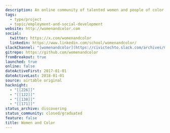```yaml
---
description: An online community of talented women and people of color available for speaking opportunities at tech-related events.
tags:
  - type/project
  - topic/employment-and-social-development
website: http://womenandcolor.com
social:
  twitter: https://x.com/womenandcolor
  linkedin: https://www.linkedin.com/school/womenandcolor/
slackChannel: "[womenandcolor](https://civictechto.slack.com/archives/C66N513RN)"
gitrepo: https://github.com/womenandcolor
fromBreakout: true
launched: true
online: false
dateActiveFirst: 2017-01-01
dateActiveLast: 2018-01-01
source: airtable original
hacknight:
  - "[[226]]"
  - "[[122]]"
  - "[[138]]"
  - "[[171]]"
status_archive: discovering
status_community: closed/graduated
feature: false
title: Women and Color
---
```

